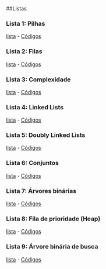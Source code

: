 ##Listas
### Lista 1: Pilhas
[lista][l1] - [Códigos][c1]
### Lista 2: Filas 
[lista][l2] - [Códigos][c2]
### Lista 3: Complexidade
[lista][l3] - [Códigos][c3]
### Lista 4: Linked Lists 
[lista][l4] - [Códigos][c4]
### Lista 5: Doubly Linked Lists
[lista][l5] - [Códigos][c5]
### Lista 6: Conjuntos
[lista][l6] - [Códigos][c6]
### Lista 7: Árvores binárias
[lista][l7] - [Códigos][c7]
### Lista 8: Fila de prioridade (Heap)
[lista][l8] - [Códigos][c8]
### Lista 9: Árvore binária de busca
[lista][l9] - [Códigos][c9]


[l1]:<https://github.com/diogoarrudamarinho/Estruturas-de-Dados/blob/main/Listas/EDD1%20-%20Lista%201.pdf>
[l2]:<https://github.com/diogoarrudamarinho/Estruturas-de-Dados/blob/main/Listas/EDD1%20-%20Lista%202.pdf>
[l3]:<https://github.com/diogoarrudamarinho/Estruturas-de-Dados/blob/main/Listas/EDD1%20-%20Lista%203.pdf>
[l4]:<https://github.com/diogoarrudamarinho/Estruturas-de-Dados/blob/main/Listas/EDD1%20-%20Lista%204.pdf>
[l5]:<https://github.com/diogoarrudamarinho/Estruturas-de-Dados/blob/main/Listas/EDD1%20-%20Lista%205.pdf>
[l6]:<https://github.com/diogoarrudamarinho/Estruturas-de-Dados/blob/main/Listas/EDD1%20-%20Lista%206.pdf>
[l7]:<https://github.com/diogoarrudamarinho/Estruturas-de-Dados/blob/main/Listas/EDD1%20-%20Lista%207.pdf>
[l8]:<https://github.com/diogoarrudamarinho/Estruturas-de-Dados/blob/main/Listas/EDD1%20-%20Lista%208.pdf>
[l9]:<https://github.com/diogoarrudamarinho/Estruturas-de-Dados/blob/main/Listas/EDD1%20-%20Lista%209.pdf>

[c1]:<https://github.com/diogoarrudamarinho/Estruturas-de-Dados/tree/main/Códigos/lista1>
[c2]:<https://github.com/diogoarrudamarinho/Estruturas-de-Dados/tree/main/Códigos/lista2>
[c3]:<https://github.com/diogoarrudamarinho/Estruturas-de-Dados/tree/main/Códigos/lista3>
[c4]:<https://github.com/diogoarrudamarinho/Estruturas-de-Dados/tree/main/Códigos/lista4>
[c5]:<https://github.com/diogoarrudamarinho/Estruturas-de-Dados/tree/main/Códigos/lista5>
[c6]:<https://github.com/diogoarrudamarinho/Estruturas-de-Dados/tree/main/Códigos/lista6>
[c7]:<https://github.com/diogoarrudamarinho/Estruturas-de-Dados/tree/main/Códigos/lista7>
[c8]:<https://github.com/diogoarrudamarinho/Estruturas-de-Dados/tree/main/Códigos/lista8>
[c9]:<https://github.com/diogoarrudamarinho/Estruturas-de-Dados/tree/main/Códigos/lista9>
